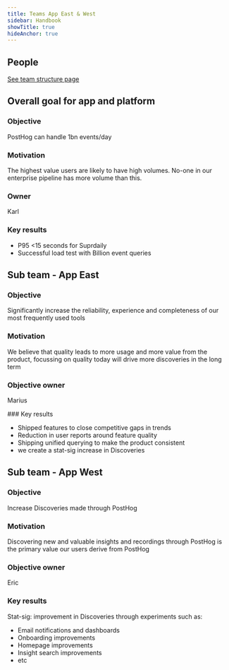 ```yaml
---
title: Teams App East & West
sidebar: Handbook
showTitle: true
hideAnchor: true
---
```


## People

[See team structure page](/handbook/people/team-structure/team-structure)

## Overall goal for app and platform

### Objective

PostHog can handle 1bn events/day

### Motivation

The highest value users are likely to have high volumes. No-one in our enterprise pipeline has more volume than this.

### Owner

Karl

### Key results

- P95 <15 seconds for Suprdaily
- Successful load test with Billion event queries

## Sub team - App East

### Objective

Significantly increase the reliability, experience and completeness of our most frequently used tools

### Motivation

We believe that quality leads to more usage and more value from the product, focussing on quality today will drive more discoveries in the long term

### Objective owner

Marius

### Key results

- Shipped features to close competitive gaps in trends
- Reduction in user reports around feature quality
- Shipping unified querying to make the product consistent
- we create a stat-sig increase in Discoveries

## Sub team - App West

### Objective

Increase Discoveries made through PostHog

### Motivation

Discovering new and valuable insights and recordings through PostHog is the primary value our users derive from PostHog

### Objective owner

Eric

### Key results

Stat-sig: improvement in Discoveries through experiments such as:
  - Email notifications and dashboards
  - Onboarding improvements
  - Homepage improvements
  - Insight search improvements
  - etc

